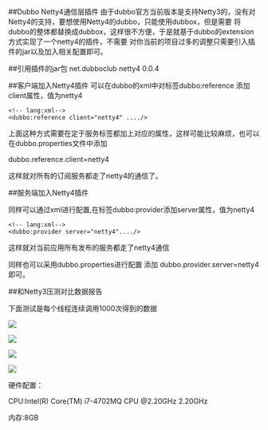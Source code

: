 ##Dubbo Netty4通信层插件
由于dubbo官方当前版本是支持Netty3的，没有对Netty4的支持，要想使用Netty4的dubbo，只能使用dubbox，但是需要
将dubbo的整体都替换成dubbox，这样很不方便，于是就基于dubbo的extension方式实现了一个netty4的插件，不需要
对你当前的项目过多的调整只需要引入插件的jar以及加入相关配置即可。

##引用插件的jar包
    <!-- lang:xml-->
    <dependency>
         <groupId>net.dubboclub</groupId>
         <artifactId>netty4</artifactId>
         <version>0.0.4</version>
    </dependency>

##客户端加入Netty4插件
可以在dubbo的xml中对标签dubbo:reference 添加client属性，值为netty4

    <!-- lang:xml-->
    <dubbo:reference client="netty4" ..../>

上面这种方式需要在定于服务标签都加上对应的属性，这样可能比较麻烦，也可以在dubbo.properties文件中添加

dubbo.reference.client=netty4

这样就对所有的订阅服务都走了netty4的通信了。

##服务端加入Netty4插件

同样可以通过xml进行配置,在标签dubbo:provider添加server属性，值为netty4

    <!-- lang:xml-->
    <dubbo:provider server="netty4"..../>

这样就对当前应用所有发布的服务都走了netty4通信

同样也可以采用dubbo.properties进行配置
添加 dubbo.provider.server=netty4即可。

##和Netty3压测对比数据报告

下面测试是每个线程连续调用1000次得到的数据

![](https://raw.githubusercontent.com/dubboclub/dubbo-plus/master/netty4/performance-test-report/1kb.png)


![](https://raw.githubusercontent.com/dubboclub/dubbo-plus/master/netty4/performance-test-report/2kb.png)


![](https://raw.githubusercontent.com/dubboclub/dubbo-plus/master/netty4/performance-test-report/4kb.png)


![](https://raw.githubusercontent.com/dubboclub/dubbo-plus/master/netty4/performance-test-report/8kb.png)

硬件配置：

CPU:Intel(R) Core(TM) i7-4702MQ CPU @2.20GHz 2.20GHz

内存:8GB